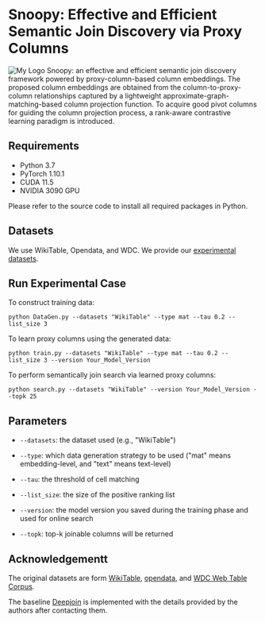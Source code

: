 # **Snoopy: Effective and Efficient Semantic Join Discovery via Proxy Columns**
![My Logo](https://github.com/ZJU-DAILY/Snoopy/blob/main/snoopy.jpg)
Snoopy: an effective and efficient semantic join discovery framework powered by proxy-column-based column embeddings. The proposed column embeddings are obtained from the column-to-proxy-column relationships captured by a lightweight approximate-graph-matching-based column projection function. To acquire good pivot columns for guiding the column projection process, a rank-aware contrastive learning paradigm is introduced.
## Requirements

* Python 3.7
* PyTorch 1.10.1
* CUDA 11.5
* NVIDIA 3090 GPU

Please refer to the source code to install all required packages in Python.

## Datasets
We use WikiTable, Opendata, and WDC. We provide our [experimental datasets](https://drive.google.com/drive/folders/19vwb45WCayF2j8oPOFf2QVHVopIrgFva?usp=sharing). 

## Run Experimental Case
To construct training data:

```
python DataGen.py --datasets "WikiTable" --type mat --tau 0.2 --list_size 3
```

To learn proxy columns using the generated data:

```
python train.py --datasets "WikiTable" --type mat --tau 0.2 --list_size 3 --version Your_Model_Version
```

To perform semantically join search via learned proxy columns:

```
python search.py --datasets "WikiTable" --version Your_Model_Version --topk 25
```

## Parameters
- `--datasets`: the dataset used (e.g., "WikiTable")

- `--type`: which data generation strategy to be used ("mat" means embedding-level, and "text" means text-level)

- `--tau`: the threshold of cell matching

- `--list_size`: the size of the positive ranking list

- `--version`: the model version you saved during the training phase and used for online search

- `--topk`: top-k joinable columns will be returned


## Acknowledgementt
The original datasets are form [WikiTable](http://websail-fe.cs.northwestern.edu/TabEL/), [opendata](https://arxiv.org/pdf/2209.13589.pdf), and [WDC Web Table Corpus](http://webdatacommons.org/webtables/2015/downloadInstructions.html).

The baseline [Deepjoin](https://www.vldb.org/pvldb/vol16/p2458-dong.pdf) is implemented with the details provided by the authors after contacting them.
